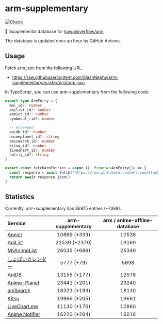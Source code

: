 # arm-supplementary

[![Check](https://github.com/SlashNephy/arm-supplementary/actions/workflows/check-node.yml/badge.svg)](https://github.com/SlashNephy/arm-supplementary/actions/workflows/check-node.yml)

💊 Supplemental database for [kawaiioverflow/arm](https://github.com/kawaiioverflow/arm)

The database is updated once an hour by GitHub Actions.

## Usage

Fetch arm.json from the following URL.

- https://raw.githubusercontent.com/SlashNephy/arm-supplementary/master/dist/arm.json

In TypeScript, you can use arm-supplementary from the following code.

```TypeScript
export type ArmEntry = {
  mal_id?: number
  anilist_id?: number
  annict_id?: number
  syobocal_tid?: number

  // extended
  anidb_id?: number
  animeplanet_id?: string
  anisearch_id?: number
  kitsu_id?: number
  livechart_id?: number
  notify_id?: string
}

export const fetchArmEntries = async (): Promise<ArmEntry[]> => {
  const response = await fetch('https://raw.githubusercontent.com/SlashNephy/arm-supplementary/master/dist/arm.json')
  return await response.json()
}
```

## Statistics

Currently, arm-supplementary has 36975 entries (+7388).

| Service                                     | arm-supplementary | arm / anime-offline-database |
| :------------------------------------------ | :---------------: | :--------------------------: |
| [Annict](https://annict.com)                |   10869 (+333)    |            10536             |
| [AniList](https://anilist.co)               |   21539 (+2370)   |            19169             |
| [MyAnimeList](https://myanimelist.net)      |   26035 (+686)    |            25349             |
| [しょぼいカレンダー](https://cal.syoboi.jp) |    5777 (+79)     |             5698             |
| [AniDB](https://anidb.net)                  |   13155 (+177)    |            12978             |
| [Anime-Planet](https://anime-planet.com)    |   23441 (+201)    |            23240             |
| [aniSearch](https://anisearch.com)          |   18323 (+193)    |            18130             |
| [Kitsu](https://kitsu.io)                   |   19866 (+205)    |            19661             |
| [LiveChart.me](https://livechart.me)        |   11130 (+170)    |            10960             |
| [Anime Notifier](https://notify.moe)        |   16220 (+204)    |            16016             |
